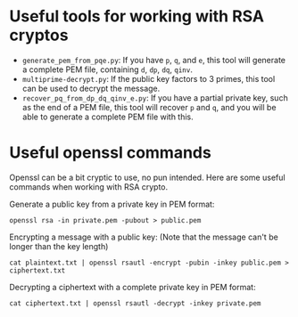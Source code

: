 # Useful tools for working with RSA cryptos

- `generate_pem_from_pqe.py`: If you have `p`, `q`, and `e`, this tool will generate a complete PEM file, containing `d`, `dp`, `dq`, `qinv`.
- `multiprime-decrypt.py`: If the public key factors to 3 primes, this tool can be used to decrypt the message.
- `recover_pq_from_dp_dq_qinv_e.py`: If you have a partial private key, such as the end of a PEM file, this tool will recover `p` and `q`, and you will be able to generate a complete PEM file with this.

# Useful openssl commands

Openssl can be a bit cryptic to use, no pun intended. Here are some useful commands when working with RSA crypto.

Generate a public key from a private key in PEM format:

    openssl rsa -in private.pem -pubout > public.pem

Encrypting a message with a public key: (Note that the message can't be longer than the key length)

    cat plaintext.txt | openssl rsautl -encrypt -pubin -inkey public.pem > ciphertext.txt

Decrypting a ciphertext with a complete private key in PEM format:

    cat ciphertext.txt | openssl rsautl -decrypt -inkey private.pem
